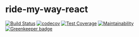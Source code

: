 # ride-my-way-react
[![Build Status](https://travis-ci.org/iamuchejude/ride-my-way-react.svg?branch=develop)](https://travis-ci.org/iamuchejude/ride-my-way-react)
[![codecov](https://codecov.io/gh/iamuchejude/ride-my-way-react/branch/develop/graph/badge.svg)](https://codecov.io/gh/iamuchejude/ride-my-way-react)
[![Test Coverage](https://api.codeclimate.com/v1/badges/01dbf3e99f89e4997b2e/test_coverage)](https://codeclimate.com/github/iamuchejude/ride-my-way-react/test_coverage)
[![Maintainability](https://api.codeclimate.com/v1/badges/01dbf3e99f89e4997b2e/maintainability)](https://codeclimate.com/github/iamuchejude/ride-my-way-react/maintainability) [![Greenkeeper badge](https://badges.greenkeeper.io/iamuchejude/ride-my-way-react.svg)](https://greenkeeper.io/)